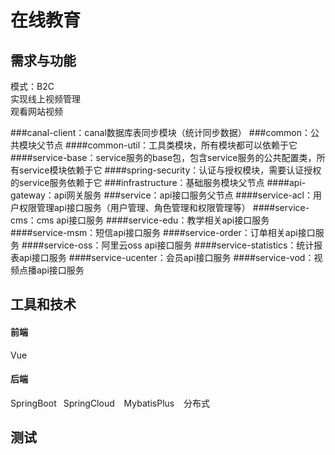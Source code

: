# 在线教育

## 需求与功能
模式：B2C  
实现线上视频管理   
观看网站视频

###canal-client：canal数据库表同步模块（统计同步数据）
###common：公共模块父节点
####common-util：工具类模块，所有模块都可以依赖于它
####service-base：service服务的base包，包含service服务的公共配置类，所有service模块依赖于它
####spring-security：认证与授权模块，需要认证授权的service服务依赖于它
###infrastructure：基础服务模块父节点
####api-gateway：api网关服务
###service：api接口服务父节点
####service-acl：用户权限管理api接口服务（用户管理、角色管理和权限管理等）
####service-cms：cms api接口服务
####service-edu：教学相关api接口服务
####service-msm：短信api接口服务
####service-order：订单相关api接口服务
####service-oss：阿里云oss api接口服务
####service-statistics：统计报表api接口服务
####service-ucenter：会员api接口服务
####service-vod：视频点播api接口服务
## 工具和技术
#### 前端
Vue 
#### 后端
SpringBoot &ensp;SpringCloud &ensp; MybatisPlus &ensp; 分布式
## 测试

